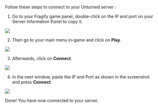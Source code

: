 Follow these steps to connect to your Unturned server : 

1. Go to your Fragify game panel, double-click on the IP and port on your Server Information Panel to copy it.

![](../images/connection.png)

2. Then go to your main menu in-game and click on **Play**. 

![](../images/play.png) 

3. Afterwards, click on **Connect**. 

![](../images/connect.png)

4. In the next window, paste the IP and Port as shown in the screenshot and press **Connect**.

![](../images/connect-window.png)

Done!
You have now connected to your server.